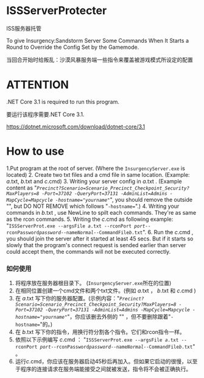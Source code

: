 # ISSServerProtecter
ISS服务器托管

To give Insurgency:Sandstorm Server Some Commands When It Starts a Round to Override the Config Set by the Gamemode.

当回合开始时给叛乱：沙漠风暴服务端一些指令来覆盖被游戏模式所设定的配置


# ATTENTION
.NET Core 3.1 is required to run this program.

要运行该程序需要.NET Core 3.1.

https://dotnet.microsoft.com/download/dotnet-core/3.1


# How to use
1.Put program at the root of server. (Where the `InsurgencyServer.exe` is located)
2. Create two txt files and a cmd file in same location. (Example: *a*.txt, *b*.txt and *c*.cmd)
3. Writing your server config in  *a*.txt . (Example content as "*`Precinct?Scenario=Scenario_Precinct_Checkpoint_Security?MaxPlayers=8 -Port=37102 -QueryPort=37131 -AdminList=Admins -MapCycle=Mapcycle -hostname="yourname"`*", you should remove the outside "", but DO NOT REMOVE which follows "`-hostname=`".)
4. Writing your commands in  *b*.txt , use NewLine to spilt each commands. They're as same as the rcon commands.
5. Writing the  *c*.cmd  as following example: "`ISSServerProt.exe --argsFile `*`a`*`.txt --rconPort `*`port`*` --rconPassword `*`password`*` --name `*`Normal`*` --CommandFile `*`b`*`.txt`".
6. Run the  *c*.cmd , you should join the server after it started at least 45 secs. But if it starts so slowly that the program's connect request is sended earlier than server could accept them, the commands will not be executed correctly.

### 如何使用
1. 将程序放在服务器根目录下。 (`InsurgencyServer.exe`所在的位置)
2. 在相同位置创建一个cmd文件和两个txt文件。(例如 *a*.txt ， *b*.txt 和 *c*.cmd )
3. 在 *a*.txt 写下你的服务器配置。(示例内容："*`Precinct?Scenario=Scenario_Precinct_Checkpoint_Security?MaxPlayers=8 -Port=37102 -QueryPort=37131 -AdminList=Admins -MapCycle=Mapcycle -hostname="yourname"`*"，你应该删去外侧的 "" ，但不要删除跟着"`-hostname=`"的。)
4. 在 *b*.txt 写下你的指令，用换行符分割各个指令。它们和rcon指令一样。
5. 依照以下示例编写 *c*.cmd ： "`ISSServerProt.exe --argsFile `*`a`*`.txt --rconPort `*`port`*` --rconPassword `*`password`*` --name `*`Normal`*` --CommandFile `*`b`*`.txt`" 。
6. 运行*c*.cmd，你应该在服务器启动45秒后再加入。但如果它启动的很慢，以至于程序的连接请求在服务端能接受之间就被发送，指令将不会被正确执行。
